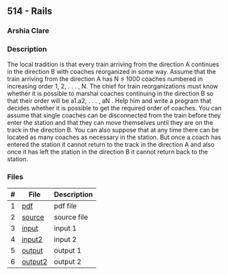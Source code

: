 ## 514 - Rails
### Arshia Clare
### Description
The local tradition is that every train arriving from the direction A continues in the direction
B with coaches reorganized in some way. Assume that the train arriving from the direction A has
N ≤ 1000 coaches numbered in increasing order 1, 2, . . . , N. The chief for train reorganizations must
know whether it is possible to marshal coaches continuing in the direction B so that their order will
be a1.a2, . . . , aN . Help him and write a program that decides whether it is possible to get the required
order of coaches. You can assume that single coaches can be disconnected from the train before they
enter the station and that they can move themselves until they are on the track in the direction B. You
can also suppose that at any time there can be located as many coaches as necessary in the station.
But once a coach has entered the station it cannot return to the track in the direction A and also once
it has left the station in the direction B it cannot return back to the station.

### Files
|   #   | File                       | Description                                                |
| :---: | -------------------------- | ---------------------------------------------------------- |
|1|[pdf](https://github.com/ArshiaClare/4883-Programming_Techniques-Clare/blob/master/Assignments/P02/514/514.pdf)|pdf file|
|2|[source](https://github.com/ArshiaClare/4883-Programming_Techniques-Clare/blob/master/Assignments/P02/514/main.cpp)|source file|
|3|[input](https://github.com/ArshiaClare/4883-Programming_Techniques-Clare/blob/master/Assignments/P02/514/input.txt)|input 1|
|4|[input2](https://github.com/ArshiaClare/4883-Programming_Techniques-Clare/blob/master/Assignments/P02/514/input2.txt)|input 2|
|5|[output](https://github.com/ArshiaClare/4883-Programming_Techniques-Clare/blob/master/Assignments/P02/514/output.txt)|output 1|
|6|[output2](https://github.com/ArshiaClare/4883-Programming_Techniques-Clare/blob/master/Assignments/P02/514/output2.txt)|output 2|
